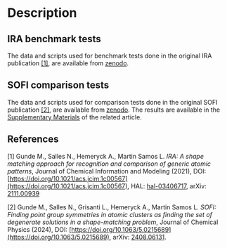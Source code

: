 # Description

## IRA benchmark tests
The data and scripts used for benchmark tests done in the original IRA publication [[1]](#1), are available from [zenodo](https://zenodo.org/doi/10.5281/zenodo.10568513).

## SOFI comparison tests
The data and scripts used for comparison tests done in the original SOFI publication [[2]](#2), are available from [zenodo](https://zenodo.org/records/12773914).
The results are available in the [Supplementary Materials](https://aip.figshare.com/articles/journal_contribution/Supplementary_Material/26352949?backTo=%2Fcollections%2FSOFI_Finding_point_group_symmetries_in_atomic_clusters_as_finding_the_set_of_degenerate_solutions_in_a_shape-matching_problem%2F7360975&file=47859538) of the related article.



## References

<a id="1">[1]</a>
Gunde M., Salles N., Hemeryck A., Martin Samos L.
*IRA: A shape matching approach for recognition and comparison of generic atomic patterns*,
Journal of Chemical Information and Modeling (2021), DOI:
[https://doi.org/10.1021/acs.jcim.1c00567](https://doi.org/10.1021/acs.jcim.1c00567),
HAL: [hal-03406717](https://hal.laas.fr/hal-03406717), arXiv:
[2111.00939](https://export.arxiv.org/abs/2111.00939)

<a id="2">[2]</a>
Gunde M., Salles N., Grisanti L., Hemeryck A., Martin Samos L.
*SOFI: Finding point group symmetries in atomic clusters as finding the set of degenerate solutions in a shape-matching problem*,
Journal of Chemical Physics (2024), DOI:
[https://doi.org/10.1063/5.0215689](https://doi.org/10.1063/5.0215689),
arXiv: [2408.06131](https://arxiv.org/abs/2408.06131).

